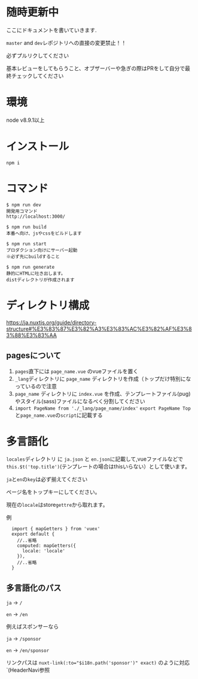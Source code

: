 # 随時更新中
ここにドキュメントを書いていきます.

`master` and `dev`レポジトリへの直接の変更禁止！！

必ずプルリクしてください

基本レビューをしてもらうこと、オブザーバーや急ぎの際はPRをして自分で最終チェックしてください

# 環境
node v8.9.1以上

# インストール
`npm i`

# コマンド
```
$ npm run dev
開発用コマンド
http://localhost:3000/

$ npm run build
本番へ向け、jsやcssをビルドします

$ npm run start
プロダクション向けにサーバー起動
※必ず先にbuildすること

$ npm run generate
静的にHTMLに吐き出します。
distディレクトリが作成されます
```

# ディレクトリ構成
https://ja.nuxtjs.org/guide/directory-structure#%E3%83%87%E3%82%A3%E3%83%AC%E3%82%AF%E3%83%88%E3%83%AA

## pagesについて
1. `pages`直下には `page_name.vue` のvueファイルを置く
2. `_lang`ディレクトリに `page_name` ディレクトリを作成（トップだけ特別になっているので注意
3. `page_name` ディレクトリに `index.vue` を作成、テンプレートファイル(pug)やスタイル(sass)ファイルになるべく分割してください
4. `import PageName from './_lang/page_name/index'`
   `export PageName Top` と`page_name.vue`の`script`に記載する

# 多言語化
`locales`ディレクトリ に `ja.json` と `en.json`に記載して,vueファイルなどで`this.$t('top.title')`(テンプレートの場合はthisいらない）として使います。

`ja`と`en`の`key`は必ず揃えてください

ページ名をトップキーにしてください。

現在の`locale`はstore`gettre`から取れます。

例
```
  import { mapGetters } from 'vuex'
  export default {
    //..省略
    computed: mapGetters({
      locale: 'locale'
    }),
    //..省略
  }
```

## 多言語化のパス
`ja` -> `/`

`en` -> `/en`

例えばスポンサーなら

`ja` -> `/sponsor`

`en` -> `/en/sponsor`

リンクパスは `nuxt-link(:to="$i18n.path('sponsor')" exact)` のように対応`(HeaderNavi参照